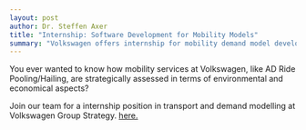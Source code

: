 ```yaml
---
layout: post
author: Dr. Steffen Axer
title: "Internship: Software Development for Mobility Models"
summary: "Volkswagen offers internship for mobility demand model development"
---
```


You ever wanted to know how mobility services at Volkswagen, like AD Ride Pooling/Hailing, are strategically assessed in terms of environmental and economical aspects?

Join our team for a internship position in transport and demand modelling at Volkswagen Group Strategy.
[here.](https://karriere.volkswagen.de/sap/bc/bsp/sap/zvw_hcmx_ui_ext/desktop.html#/DETAILS/CE6634AF2C021EDDBE8D0730B6149A6C/)